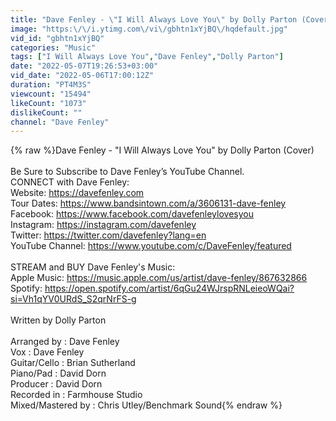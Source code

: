 ```yaml
---
title: "Dave Fenley - \"I Will Always Love You\" by Dolly Parton (Cover)"
image: "https:\/\/i.ytimg.com\/vi\/gbhtn1xYjBQ\/hqdefault.jpg"
vid_id: "gbhtn1xYjBQ"
categories: "Music"
tags: ["I Will Always Love You","Dave Fenley","Dolly Parton"]
date: "2022-05-07T19:26:53+03:00"
vid_date: "2022-05-06T17:00:12Z"
duration: "PT4M3S"
viewcount: "15494"
likeCount: "1073"
dislikeCount: ""
channel: "Dave Fenley"
---
```

{% raw %}Dave Fenley - &quot;I Will Always Love You&quot; by Dolly Parton (Cover) <br /><br />Be Sure to Subscribe to Dave Fenley’s YouTube Channel.<br />CONNECT with Dave Fenley:<br />Website: <a rel="nofollow" target="blank" href="https://davefenley.com">https://davefenley.com</a><br />Tour Dates: <a rel="nofollow" target="blank" href="https://www.bandsintown.com/a/3606131-dave-fenley">https://www.bandsintown.com/a/3606131-dave-fenley</a><br />Facebook: <a rel="nofollow" target="blank" href="https://www.facebook.com/davefenleylovesyou">https://www.facebook.com/davefenleylovesyou</a><br />Instagram: <a rel="nofollow" target="blank" href="https://instagram.com/davefenley">https://instagram.com/davefenley</a><br />Twitter: <a rel="nofollow" target="blank" href="https://twitter.com/davefenley?lang=en">https://twitter.com/davefenley?lang=en</a><br />YouTube Channel: <a rel="nofollow" target="blank" href="https://www.youtube.com/c/DaveFenley/featured">https://www.youtube.com/c/DaveFenley/featured</a><br /> <br />STREAM and BUY Dave Fenley's Music:<br />Apple Music: <a rel="nofollow" target="blank" href="https://music.apple.com/us/artist/dave-fenley/867632866">https://music.apple.com/us/artist/dave-fenley/867632866</a><br />Spotify: <a rel="nofollow" target="blank" href="https://open.spotify.com/artist/6qGu24WJrspRNLeieoWQai?si=Vh1qYV0URdS_S2qrNrFS-g">https://open.spotify.com/artist/6qGu24WJrspRNLeieoWQai?si=Vh1qYV0URdS_S2qrNrFS-g</a><br /><br />Written by Dolly Parton<br /><br />Arranged by : Dave Fenley<br />Vox : Dave Fenley<br />Guitar/Cello : Brian Sutherland<br />Piano/Pad : David Dorn<br />Producer : David Dorn<br />Recorded in : Farmhouse Studio <br />Mixed/Mastered by : Chris Utley/Benchmark Sound{% endraw %}
